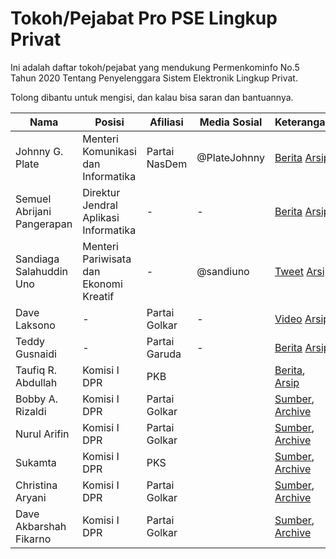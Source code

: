 # Tokoh/Pejabat Pro PSE Lingkup Privat
Ini adalah daftar tokoh/pejabat yang mendukung Permenkominfo No.5 Tahun 2020 Tentang Penyelenggara Sistem Elektronik Lingkup Privat.

Tolong dibantu untuk mengisi, dan kalau bisa saran dan bantuannya.

| Nama | Posisi | Afiliasi | Media Sosial | Keterangan |
|------|--------|----------|--------------|------------|
| Johnny G. Plate | Menteri Komunikasi dan Informatika | Partai NasDem | @PlateJohnny | [Berita](https://www.kompas.tv/article/314654/full-menkominfo-johnny-plate-jawab-polemik-blokir-paypal-dan-steam-bahas-urgensi-daftar-pse) [Arsip](https://web.archive.org/web/20220801061818/https://www.kompas.tv/article/314654/full-menkominfo-johnny-plate-jawab-polemik-blokir-paypal-dan-steam-bahas-urgensi-daftar-pse)
| Semuel Abrijani Pangerapan | Direktur Jendral Aplikasi Informatika | - | - | [Berita](https://bisnis.tempo.co/read/1617639/situs-judi-online-diduga-daftar-pse-kominfo-itu-permainan-kartu-biasa) [Arsip](https://web.archive.org/web/20220801061818/https://www.kompas.tv/article/314654/full-menkominfo-johnny-plate-jawab-polemik-blokir-paypal-dan-steam-bahas-urgensi-daftar-pse)
| Sandiaga Salahuddin Uno | Menteri Pariwisata dan Ekonomi Kreatif | - | @sandiuno | [Tweet](https://mobile.twitter.com/sandiuno/status/1553304444263022592) [Arsip](https://web.archive.org/web/20220801043929/https://mobile.twitter.com/sandiuno/status/1553304444263022592) |
| Dave Laksono | - | Partai Golkar | - | [Video](https://video.kompas.com/watch/165517/anggota-komisi-i-dpr-anggap-pemblokiran-oleh-kominfo-sudah-tepat) [Arsip](https://web.archive.org/web/20220801061201/https://video.kompas.com/watch/165517/anggota-komisi-i-dpr-anggap-pemblokiran-oleh-kominfo-sudah-tepat) |
| Teddy Gusnaidi | - | Partai Garuda | - | [Berita](https://news.detik.com/berita/d-6208559/partai-garuda-bela-kominfo-harusnya-kita-marah-ke-steam-paypal?page=all&single=1) [Arsip](https://web.archive.org/web/20220801103428/https://news.detik.com/berita/d-6208559/partai-garuda-bela-kominfo-harusnya-kita-marah-ke-steam-paypal?page=all&single=1) |
| Taufiq R. Abdullah | Komisi I DPR | PKB | | [Berita](https://warta.co.id/taufiq-abdullah-dukung-pemblokiran-steam-yang-tidak-mendaftarkan-diri-sebagai-pse), [Arsip](https://web.archive.org/web/20220801191831/https://warta.co.id/taufiq-abdullah-dukung-pemblokiran-steam-yang-tidak-mendaftarkan-diri-sebagai-pse) |
| Bobby A. Rizaldi | Komisi I DPR | Partai Golkar | | [Sumber](https://www.idntimes.com/news/indonesia/melani-hermalia-putri/anggota-dpr-dorong-gamers-dukung-aturan-pse-kominfo?page=all), [Archive](https://web.archive.org/web/20220801192138/https://www.idntimes.com/news/indonesia/melani-hermalia-putri/anggota-dpr-dorong-gamers-dukung-aturan-pse-kominfo?page=all) |
| Nurul Arifin | Komisi I DPR | Partai Golkar | | [Sumber](https://www.harianterbit.com/nasional/pr-2744033428/nurul-arifin-dpr-tegas-dukung-pemblokiran-aplikasi-tak-terdaftar-di-pse?page=all), [Archive](https://web.archive.org/web/20220801192329/https://www.harianterbit.com/nasional/pr-2744033428/nurul-arifin-dpr-tegas-dukung-pemblokiran-aplikasi-tak-terdaftar-di-pse?page=all) |
| Sukamta | Komisi I DPR | PKS | | [Sumber](https://news.detik.com/berita/d-6184982/pks-dukung-kominfo-blokir-google-hingga-wa-jika-tak-daftar-pse), [Archive](https://web.archive.org/web/20220719192145/https://news.detik.com/berita/d-6184982/pks-dukung-kominfo-blokir-google-hingga-wa-jika-tak-daftar-pse) |
| Christina Aryani | Komisi I DPR | Partai Golkar | | [Sumber](https://makassar.antaranews.com/berita/408829/dpr-dukung-kominfo-ingatkan-pse-privat-segera-lakukan-pendaftaran), [Archive](https://web.archive.org/web/20220719045406/https://makassar.antaranews.com/berita/408829/dpr-dukung-kominfo-ingatkan-pse-privat-segera-lakukan-pendaftaran) |
| Dave Akbarshah Fikarno | Komisi I DPR | Partai Golkar | | [Sumber](https://nasional.kompas.com/read/2022/07/19/15545751/anggota-komisi-i-dukung-kemenkominfo-terapkan-pendaftaran-pse-asalkan?page=all), [Archive](https://web.archive.org/web/20220722185644/https://nasional.kompas.com/read/2022/07/19/15545751/anggota-komisi-i-dukung-kemenkominfo-terapkan-pendaftaran-pse-asalkan?page=all) |
